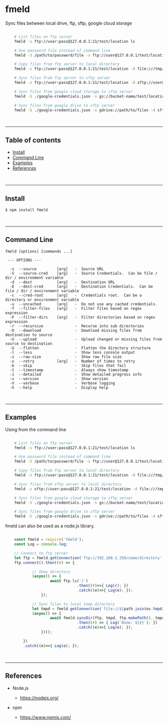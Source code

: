 
# fmeld

Sync files between local drive, ftp, sftp, google cloud storage


``` bash

    # List files on ftp server
    fmeld -s ftp://user:pass@127.0.0.1:21/test/location ls

    # Use password file instead of command line
    fmeld -S /path/to/password/file -s ftp://user@127.0.0.1/test/location ls

    # Copy files from ftp server to local directory
    fmeld -s ftp://user:pass@127.0.0.1:21/test/location -d file:///tmp/some/path cp

    # Sync files from ftp server to sftp server
    fmeld -s ftp://user:pass@127.0.0.1:21/test/location -d sftp://user@127.0.0.1:22/test/location sync -Ur

    # Sync files from google cloud storage to sftp server
    fmeld -S ./google-credentials.json -s gs://bucket-name/test/location -d sftp://user@127.0.0.1:22/test/location sync -Ur

    # Sync files from google drive to sftp server
    fmeld -S ./google-credentials.json -s gdrive://path/to/files -d sftp://user@127.0.0.1:22/upload/location sync -Ur

```
&nbsp;


---------------------------------------------------------------------
## Table of contents

* [Install](#install)
* [Command Line](#command-line)
* [Examples](#examples)
* [References](#references)

&nbsp;


---------------------------------------------------------------------
## Install

    $ npm install fmeld

&nbsp;


---------------------------------------------------------------------
## Command Line

```
fmeld [options] [commands ...]

 --- OPTIONS ---

  -s  --source         [arg]   -  Source URL
  -S  --source-cred    [arg]   -  Source Credentials.  Can be file / dir / environment variable
  -d  --dest           [arg]   -  Destination URL
  -E  --dest-cred      [arg]   -  Destination Credentials.  Can be file / dir / environment variable
  -c  --cred-root      [arg]   -  Credentials root.  Can be a directory or environment variable
  -u  --uncached       [arg]   -  Do not use any cached credentials.
  -f  --filter-files   [arg]   -  Filter files based on regex expression
  -F  --filter-dirs    [arg]   -  Filter directories based on regex expression
  -r  --recursive              -  Recurse into sub directories
  -D  --download               -  Download missing files from destination to source
  -U  --upload                 -  Upload changed or missing files from source to destination
  -G  --flatten                -  Flatten the directory structure
  -l  --less                   -  Show less console output
  -z  --raw-size               -  Show raw file size
  -x  --retry          [arg]   -  Number of times to retry
  -k  --skip                   -  Skip files that fail
  -t  --timestamp              -  Always show timestamp
  -i  --detailed               -  Show detailed progress info
  -v  --version                -  Show version
  -V  --verbose                -  Verbose logging
  -h  --help                   -  Display help

```

&nbsp;


---------------------------------------------------------------------
## Examples


Using from the command line

``` bash

    # List files on ftp server
    fmeld -s ftp://user:pass@127.0.0.1:21/test/location ls

    # Use password file instead of command line
    fmeld -S /path/to/password/file -s ftp://user@127.0.0.1/test/location ls

    # Copy files from ftp server to local directory
    fmeld -s ftp://user:pass@127.0.0.1:21/test/location -d file:///tmp/some/path cp

    # Sync files from sftp server to local directory
    fmeld -s sftp://user:pass@127.0.0.1:21/test/location -d file:///tmp/some/path sync -Dr

    # Sync files from google cloud storage to sftp server
    fmeld -S ./google-credentials.json -s gs://bucket-name/test/location -d sftp://user@127.0.0.1:22/test/location sync -Ur

    # Sync files from google drive to sftp server
    fmeld -S ./google-credentials.json -s gdrive://path/to/files -d sftp://user@127.0.0.1:22/upload/location sync -Ur

```


fmeld can also be used as a node.js library.

``` javascript

    const fmeld = require('fmeld');
    const Log = console.log;

    // Connect to ftp server
    let ftp = fmeld.getConnection('ftp://192.168.1.250/some/directory', null, {verbose: true});
    ftp.connect().then((r) => {

            // Show directory
            (async() => {
                    await ftp.ls('/')
                                .then((r)=>{ Log(r); })
                                .catch((e)=>{ Log(e); });
                });

            // Sync files to local temp directory
            let tmpd = fmeld.getConnection(`file://${path.join(os.tmpdir(), 'test')}`, null, {verbose: true});
            (async() => {
                    await fmeld.syncDir(ftp, tmpd, ftp.makePath(), tmpd.makePath(), {recursive: true}, fmeld.stdoutProgress)
                                .then((r) => { Log(`Done: ${r}`); })
                                .catch((e)=>{ Log(e); });
                })();

        })
        .catch((e)=>{ Log(e); });

```

&nbsp;


---------------------------------------------------------------------
## References

- Node.js
    - https://nodejs.org/

- npm
    - https://www.npmjs.com/
